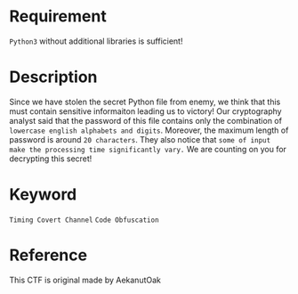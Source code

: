 # Requirement
`Python3` without additional libraries is sufficient!
# Description
Since we have stolen the secret Python file from enemy, we think that this must contain sensitive informaiton leading us to victory! Our cryptography analyst said that the password of this file contains only the combination of `lowercase english alphabets and digits`. Moreover, the maximum length of password is around `20 characters`. They also notice that `some of input make the processing time significantly vary.` We are counting on you for decrypting this secret!
# Keyword
`Timing Covert Channel`
`Code Obfuscation`
# Reference
This CTF is original made by AekanutOak

